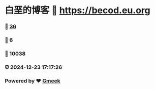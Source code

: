 # 白垩的博客 :link: https://becod.eu.org 
### :page_facing_up: [36](https://becod.eu.org/tag.html) 
### :speech_balloon: 6 
### :hibiscus: 10038 
### :alarm_clock: 2024-12-23 17:17:26 
### Powered by :heart: [Gmeek](https://github.com/Meekdai/Gmeek)
